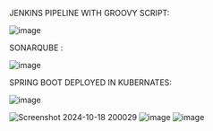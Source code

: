 JENKINS PIPELINE WITH GROOVY SCRIPT:

![image](https://github.com/user-attachments/assets/fc7e5a64-2517-4f6c-b091-4c3803e1f4a4)

SONARQUBE :

![image](https://github.com/user-attachments/assets/cb4b95da-b00a-45cb-b10d-b95dbdec22e7)

SPRING BOOT DEPLOYED IN KUBERNATES:

![image](https://github.com/user-attachments/assets/e5975646-2231-4c58-a89c-c32d85e5f028)

![Screenshot 2024-10-18 200029](https://github.com/user-attachments/assets/a4975665-00a9-4f0a-9718-2278e533060d)
![image](https://github.com/user-attachments/assets/e14bce5a-1493-4183-b4a2-9d93bf36a7d6)
![image](https://github.com/user-attachments/assets/596127e0-7643-4464-b101-fac9819aef78)


